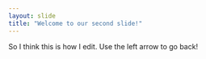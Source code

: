 ```yaml
---
layout: slide
title: "Welcome to our second slide!"
---
```

So I think this is how I edit.
Use the left arrow to go back!
